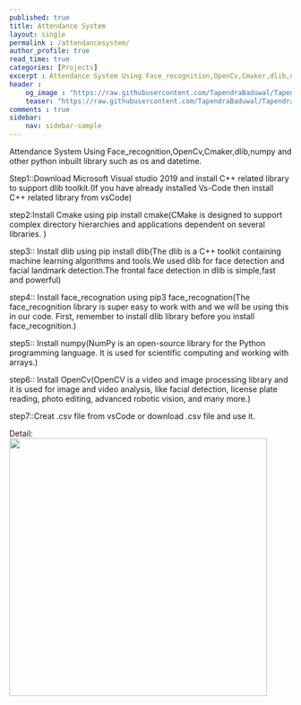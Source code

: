 ```yaml
---
published: true
title: Attendance System
layout: single
permalink : /attendancesystem/
author_profile: true
read_time: true
categories: [Projects]
excerpt : Attendance System Using Face_recognition,OpenCv,Cmaker,dlib,numpy and other python inbuilt library such as os and datetime.
header :
    og_image : "https://raw.githubusercontent.com/TapendraBaduwal/TapendraBaduwal.github.io/main/images/Attendance_sys.png"
    teaser: "https://raw.githubusercontent.com/TapendraBaduwal/TapendraBaduwal.github.io/main/images/Attendance_sys.png"
comments : true
sidebar:
    nav: sidebar-sample
---
```


Attendance System Using Face_recognition,OpenCv,Cmaker,dlib,numpy and other python inbuilt library such as os and datetime.

Step1::Download Microsoft Visual studio 2019 and install C++ related library to support dlib toolkit.(If you have already installed Vs-Code then install C++ related library from vsCode)

step2:Install Cmake using pip install cmake(CMake is designed to support complex directory hierarchies and applications dependent on several libraries. )

step3:: Install dlib using pip install dlib(The dlib is a C++ toolkit containing machine learning algorithms and tools.We used dlib for face detection and facial landmark detection.The frontal face detection in dlib is simple,fast and powerful)

step4:: Install face_recognation using pip3 face_recognation(The face_recognition library is super easy to work with and we will be using this in our code. First, remember to install dlib library before you install face_recognition.)

step5:: Install numpy(NumPy is an open-source library for the Python programming language. It is used for scientific computing and working with arrays.)

step6:: Install OpenCv(OpenCV is a video and image processing library and it is used for image and video analysis, like facial detection, license plate reading, photo editing, advanced robotic vision, and many more.)

step7::Creat .csv file from vsCode or download .csv file and use it.

Detail:
<a href="https://github.com/TapendraBaduwal/Attendance_Using_Face_Recognation_2"><img src="https://github-link-card.s3.ap-northeast-1.amazonaws.com/TapendraBaduwal/Attendance_Face_Recognition_2.png" width="460px"></a>




